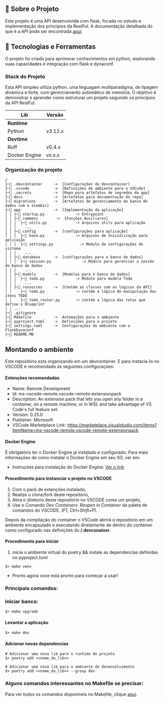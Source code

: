 ## 📖 Sobre o Projeto
Este projeto é uma API desenvolvida com flask, focada no estudo e implementação dos princípios da RestFul. A documentação detalhada do que é a API pode ser encontrada [aqui](docs/docs.md).


## 🚀 Tecnologias e Ferramentas
O projeto foi criado para aprimorar conhecimentos em python, explorando suas capacidades e integração com flask e dynaconf.

### Stack do Projeto
Esta API simples utiliza python, uma linguagem multiparadigma, de tipagem dinâmica e forte, com gerenciamento automático de memória. O objetivo é demonstrar e aprender como estruturar um projeto seguindo os princípios da API RestFul.

|  Lib      | Versão    |
|-----------|-----------|
| **Runtime**           |
| Python    | v3.12.x   |
| **Devtime**           |
| Ruff                          | v0.4.x    |
| Docker Engine                 | vx.x.x    |

### Organização do projeto
```
/
├─📁 .devcontainer     ->  [Configurações do devcontainer]
├─📁 .vscode           ->  [Definições de ambiente para o VSCode]
├─📁 .secrets          ->  [Repo para artefatos de segredos da app]
├─📁 docs              ->  [Artefatos para documentação do repo]
├─📁 migrations        ->  [Artefatos de gerenciamento do banco de dados com o alembic]
├─📁 app               ->  [Implementação da aplicação]
│ │ ├─🐍 startup.py              -> Entrypoint
│ │ ├─📁 commons        ->  [Funções Auxiliares]
│ │ │  ├─🐍 utils.py             -> Arquivos utils para aplicação
│ │ │    ...
│ │ ├─📁 config        ->  [configurações para aplicação]
│ │ │  ├─🐍 base.py              -> Arquivos de Inicialização para aplicação
│ │ │  ├─🐍 settings.py            -> Módulo de configurações do sistema
│ │ │    ...
│ │ ├─📁 database      ->  [configurações para o banco de dados]
│ │ │  ├─🐍 session.py              -> Módulo para gerenciar a sessão do banco de dados
│ │ │    ...
│ │ ├─📁 models        ->  [Modelos para o banco de dados]
│ │ │  ├─🐍 todo.py              -> Módulo para modelo Todo
│ │ │    ...
│ │ ├─📁 resources     ->  [Contém as classes com as logicas da API]
│ │    ├─🐍 todo.py              -> contêm a lógica de manipulação dos itens TODO
│ │    ├─🐍 todo_router.py       -> contêm a lógica das rotas que define o Blueprint
│ │ ...
├─📄 .gitignore
├─📄 Makefile          ->  Automações para o ambiente
├─📄 pyproject.toml    ->  Definições para o projeto
├─📄 settings.toml     ->  Configurações do ambiente com o FlaskDynaconf
├─📄 README.MD
```

## Montando o ambiente

Este repositório esta organizando em um devcontainer.
E para instacia-lo no VSCODE é recomendado as seguintes configurações:

#### Extenções recomendadas

- Name: Remote Development
- Id: ms-vscode-remote.vscode-remote-extensionpack
- Description: An extension pack that lets you open any folder in a container, on a remote machine, or in WSL and take advantage of VS Code's full feature set.
- Version: 0.25.0
- Publisher: Microsoft
- VSCode Marketplace Link: https://marketplace.visualstudio.com/items?itemName=ms-vscode-remote.vscode-remote-extensionpack

#### Docker Engine

É obrigatório ter o Docker Engine já instalado e cunfigurado. Para mais informações de como instalar o Docker Engine em seu SO, ver em:

- Instruções para instalação do Docker Engine: [Ver o link](https://docs.docker.com/engine/install/)

#### Procedimento para instanciar o projeto no VSCODE
1. Com o pack de extenções instalado,
1. Realize o clone/fork deste repositório,
1. Abra o diretorio deste repositorio no VSCODE como um projeto,
1. Use o Comando _Dev Containers: Reopen in Container_ da paleta de comandos do VSCODE. _(F1, Ctrl+Shift+P)_.

Depois da compilação do container o VSCode abrirá o repositório em um ambiente encapsulado e executando diretamente de dentro do container como configurado nas definições do **/.devconainer**.

#### Procedimento para iniciar
1. inicie o ambiente virtual do poetry && instale as dependencias definidas no pyproject.toml
```
$> make venv
```

- Pronto agora voce esta pronto para começar a usar!

### Principais comandos:

### iniciar banco:
```
$> make upgrade 
```

#### Levantar a aplicação
```
$> make dev 
```

#### Adcionar novas dependencias
```
# Adicionar uma nova lib para o runtime do projeto
$> poetry add <<nome_da_lib>>

# Adicionar uma nova lib para o ambiente de desenvolvimento
$> poetry add <<nome_da_lib>> --group dev
```

### Alguns comandos interessantes no Makefile se precisar:
Para ver todos os comandos disponíveis no Makefile, clique [aqui](Makefile).
